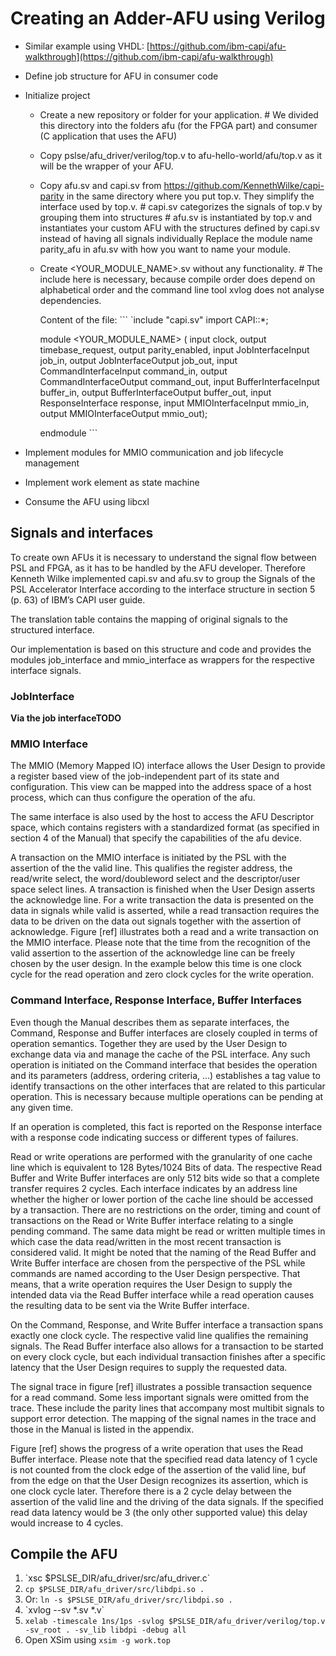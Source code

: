 # Creating an Adder-AFU using Verilog

* Similar example using VHDL: [https://github.com/ibm-capi/afu-walkthrough](https://github.com/ibm-capi/afu-walkthrough)

* Define job structure for AFU in consumer code

* Initialize project
  * Create a new repository or folder for your application.
    \# We divided this directory into the folders afu \(for the FPGA part\) and consumer \(C application that uses the AFU\)
  * Copy pslse/afu\_driver/verilog/top.v to afu-hello-world/afu/top.v as it will be the wrapper of your AFU.
  * Copy afu.sv and capi.sv from https://github.com/KennethWilke/capi-parity in the same directory where you put top.v. They simplify the interface used by top.v.
    \# capi.sv categorizes the signals of top.v by grouping them into structures
    \# afu.sv is instantiated by top.v and instantiates your custom AFU with the structures defined by capi.sv instead of having all signals individually
    Replace the module name parity\_afu in afu.sv with how you want to name your module.
  * Create &lt;YOUR\_MODULE\_NAME&gt;.sv without any functionality.
    \# The include here is necessary, because compile order does depend on alphabetical order and the command line tool xvlog does not analyse dependencies.

    Content of the file:
    \`\`\`
    \`include "capi.sv"
    import CAPI::\*;

    module &lt;YOUR\_MODULE\_NAME&gt; \(
      input clock,
      output timebase\_request,
      output parity\_enabled,
      input JobInterfaceInput job\_in,
      output JobInterfaceOutput job\_out,
      input CommandInterfaceInput command\_in,
      output CommandInterfaceOutput command\_out,
      input BufferInterfaceInput buffer\_in,
      output BufferInterfaceOutput buffer\_out,
      input ResponseInterface response,
      input MMIOInterfaceInput mmio\_in,
      output MMIOInterfaceOutput mmio\_out\);

    endmodule
    \`\`\`
* Implement modules for MMIO communication and job lifecycle management
* Implement work element as state machine
* Consume the AFU using libcxl



## Signals and interfaces

To create own AFUs it is necessary to understand the signal flow between PSL and FPGA, as it has to be handled by the AFU developer. Therefore Kenneth Wilke implemented capi.sv and afu.sv to group the Signals of the PSL Accelerator Interface according to the interface structure in section 5 \(p. 63\) of IBM’s CAPI user guide. 

The translation table  contains the mapping of original signals to the structured interface.

Our implementation is based on this structure and code and provides the modules job\_interface and mmio\_interface as wrappers for the respective interface signals.

### **JobInterface**

**Via the job interfaceTODO**  


### MMIO Interface

The MMIO \(Memory Mapped IO\) interface allows the User Design to provide a register based view of the job-independent part of its state and configuration. This view can be mapped into the address space of a host process, which can thus configure the operation of the afu.

The same interface is also used by the host to access the AFU Descriptor space, which contains registers with a standardized format \(as specified in section 4 of the Manual\) that specify the capabilities of the afu device.



A transaction on the MMIO interface is initiated by the PSL with the assertion of the the valid line. This qualifies the register address, the read/write select, the word/doubleword select and the descriptor/user space select lines. A transaction is finished when the User Design asserts the acknowledge line. For a write transaction the data is presented on the data in signals while  valid is asserted, while a read transaction requires the data to be driven on the data out signals together with the assertion of acknowledge. Figure \[ref\] illustrates both a read and a write transaction on the MMIO interface. Please note that the time from the recognition of the valid assertion to the assertion of the acknowledge line can be freely chosen by the user design. In the example below this time is one clock cycle for the read operation and zero clock cycles for the write operation.



### Command Interface, Response Interface, Buffer Interfaces

Even though the Manual describes them as separate interfaces, the Command, Response and Buffer interfaces are closely coupled in terms of operation semantics. Together they are used by the User Design to exchange data via and manage the cache of the PSL interface. Any such operation is initiated on the Command interface that besides the operation and its parameters \(address, ordering criteria, …\) establishes a tag value to identify transactions on the other interfaces that are related to this particular operation. This is necessary because multiple operations can be pending at any given time.

If an operation is completed, this fact is reported on the Response interface with a response code indicating success or different types of failures.

Read or write operations are performed with the granularity of one cache line which is equivalent to 128 Bytes/1024 Bits of data. The respective Read Buffer and Write Buffer interfaces are only 512 bits wide so that a complete transfer requires 2 cycles. Each interface indicates by an address line whether the higher or lower portion of the cache line should be accessed by a transaction. There are no restrictions on the order, timing and count of transactions on the Read or Write Buffer interface relating to a single pending command. The same data might be read or written multiple times in which case the data read/written in the most recent transaction is considered valid. It might be noted that the naming of the Read Buffer and Write Buffer interface are chosen from the perspective of the PSL while commands are named according to the User Design perspective. That means, that a write operation requires the User Design to supply the intended data via the Read Buffer interface while a read operation causes the resulting data to be sent via the Write Buffer interface.

On the Command, Response, and Write Buffer interface a transaction spans exactly one clock cycle. The respective valid line qualifies the remaining signals. The Read Buffer interface also allows for a transaction to be started on every clock cycle, but each individual transaction finishes after a specific latency that the User Design requires to supply the requested data.



The signal trace in figure \[ref\] illustrates a possible transaction sequence for a read command. Some less important signals were omitted from the trace. These include the parity lines that accompany most multibit signals to support error detection. The mapping of the signal names in the trace and those in the Manual is listed in the appendix.



Figure \[ref\] shows the progress of a write operation that uses the Read Buffer interface. Please note that the specified read data latency of 1 cycle is not counted from the clock edge of the assertion of the valid line, buf from the edge on that the User Design recognizes its assertion, which is one clock cycle later. Therefore there is a 2 cycle delay between the assertion of the valid line and the driving of the data signals. If the specified read data latency would be 3 \(the only other supported value\) this delay would increase to 4 cycles.



## Compile the AFU

1. \`xsc $PSLSE\_DIR/afu\_driver/src/afu\_driver.c\`
2. `cp $PSLSE_DIR/afu_driver/src/libdpi.so .`
3. Or: `ln -s $PSLSE_DIR/afu_driver/src/libdpi.so .`
4. \`xvlog --sv \*.sv \*.v\`
5. `xelab -timescale 1ns/1ps -svlog $PSLSE_DIR/afu_driver/verilog/top.v -sv_root . -sv_lib libdpi -debug all`
6. Open XSim using `xsim -g work.top`





